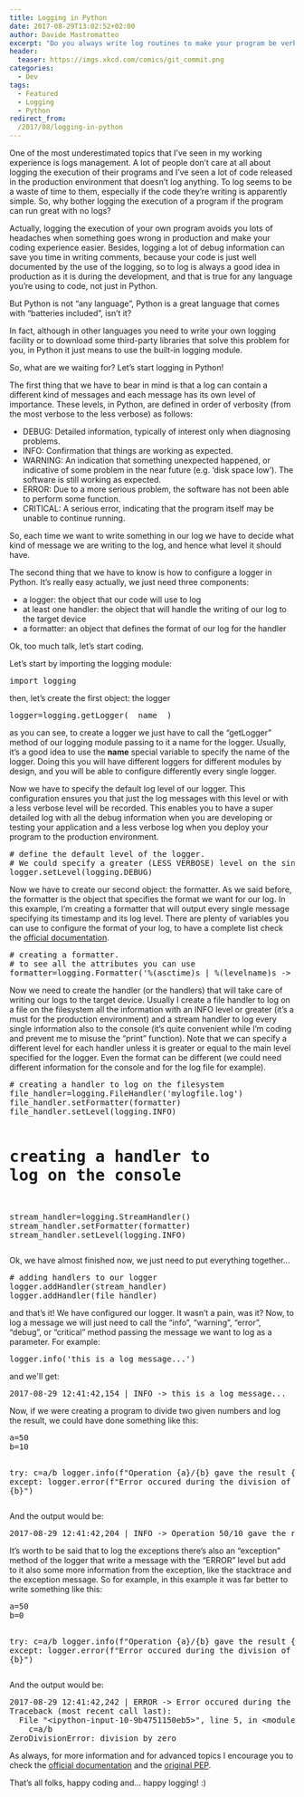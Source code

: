 ```yaml
---
title: Logging in Python
date: 2017-08-29T13:02:52+02:00
author: Davide Mastromatteo
excerpt: "Do you always write log routines to make your program be verbose in the production environment? No? Well, you'd better have a look at this article."
header:
  teaser: https://imgs.xkcd.com/comics/git_commit.png
categories:
  - Dev
tags:
  - Featured
  - Logging
  - Python
redirect_from:
  /2017/08/logging-in-python
---
```

<!-- wp:paragraph -->
<p>One of the most underestimated topics that I’ve seen in my working experience is logs management. A lot of people don’t care at all about logging the execution of their programs and I’ve seen a lot of code released in the production environment that doesn’t log anything. To log seems to be a waste of time to them, especially if the code they’re writing is apparently simple. So, why bother logging the execution of a program if the program can run great with no logs?</p>
<!-- /wp:paragraph -->

<!-- wp:paragraph -->
<p>Actually, logging the execution of your own program avoids you lots of headaches when something goes wrong in production and make your coding experience easier. Besides, logging a lot of debug information can save you time in writing comments, because your code is just well documented by the use of the logging, so to log is always a good idea in production as it is during the development, and that is true for any language you’re using to code, not just in Python.</p>
<!-- /wp:paragraph -->

<!-- wp:paragraph -->
<p>But Python is not “any language”, Python is a great language that comes with “batteries included”, isn’t it?</p>
<!-- /wp:paragraph -->

<!-- wp:paragraph -->
<p>In fact, although in other languages you need to write your own logging facility or to download some third-party libraries that solve this problem for you, in Python it just means to use the built-in logging module.</p>
<!-- /wp:paragraph -->

<!-- wp:paragraph -->
<p>So, what are we waiting for? Let’s start logging in Python!</p>
<!-- /wp:paragraph -->

<!-- wp:paragraph -->
<p>The first thing that we have to bear in mind is that a log can contain a different kind of messages and each message has its own level of importance. These levels, in Python, are defined in order of verbosity (from the most verbose to the less verbose) as follows:</p>
<!-- /wp:paragraph -->

<!-- wp:list -->
<ul><li>DEBUG: Detailed information, typically of interest only when diagnosing problems.</li><li>INFO: Confirmation that things are working as expected.</li><li>WARNING: An indication that something unexpected happened, or indicative of some problem in the near future (e.g. ‘disk space low’). The software is still working as expected.</li><li>ERROR: Due to a more serious problem, the software has not been able to perform some function.</li><li>CRITICAL: A serious error, indicating that the program itself may be unable to continue running.</li></ul>
<!-- /wp:list -->

<!-- wp:paragraph -->
<p>So, each time we want to write something in our log we have to decide what kind of message we are writing to the log, and hence what level it should have.</p>
<!-- /wp:paragraph -->

<!-- wp:paragraph -->
<p>The second thing that we have to know is how to configure a logger in Python. It’s really easy actually, we just need three components:</p>
<!-- /wp:paragraph -->

<!-- wp:list -->
<ul><li>a logger: the object that our code will use to log</li><li>at least one handler: the object that will handle the writing of our log to the target device</li><li>a formatter: an object that defines the format of our log for the handler</li></ul>
<!-- /wp:list -->

<!-- wp:paragraph -->
<p>Ok, too much talk, let’s start coding.</p>
<!-- /wp:paragraph -->

<!-- wp:paragraph -->
<p>Let’s start by importing the logging module:</p>
<!-- /wp:paragraph -->

<!-- wp:codemirror-blocks/code-block {"mode":"python","mime":"text/x-python"} -->
<div class="wp-block-codemirror-blocks-code-block code-block"><pre class="CodeMirror cm-s-material" data-setting="{&quot;mode&quot;:&quot;python&quot;,&quot;mime&quot;:&quot;text/x-python&quot;,&quot;theme&quot;:&quot;material&quot;,&quot;lineNumbers&quot;:false,&quot;lineWrapping&quot;:false,&quot;readOnly&quot;:true}">import logging</pre></div>
<!-- /wp:codemirror-blocks/code-block -->

<!-- wp:paragraph -->
<p>then, let’s create the first object: the logger</p>
<!-- /wp:paragraph -->

<!-- wp:codemirror-blocks/code-block {"mode":"python","mime":"text/x-python"} -->
<div class="wp-block-codemirror-blocks-code-block code-block"><pre class="CodeMirror cm-s-material" data-setting="{&quot;mode&quot;:&quot;python&quot;,&quot;mime&quot;:&quot;text/x-python&quot;,&quot;theme&quot;:&quot;material&quot;,&quot;lineNumbers&quot;:false,&quot;lineWrapping&quot;:false,&quot;readOnly&quot;:true}">logger=logging.getLogger(__name__)</pre></div>
<!-- /wp:codemirror-blocks/code-block -->

<!-- wp:paragraph -->
<p>as you can see, to create a logger we just have to call the “getLogger” method of our logging module passing to it a name for the logger. Usually, it’s a good idea to use the <strong>name</strong> special variable to specify the name of the logger. Doing this you will have different loggers for different modules by design, and you will be able to configure differently every single logger.</p>
<!-- /wp:paragraph -->

<!-- wp:paragraph -->
<p>Now we have to specify the default log level of our logger. This configuration ensures you that just the log messages with this level or with a less verbose level will be recorded. This enables you to have a super detailed log with all the debug information when you are developing or testing your application and a less verbose log when you deploy your program to the production environment.</p>
<!-- /wp:paragraph -->

<!-- wp:codemirror-blocks/code-block {"mode":"python","mime":"text/x-python"} -->
<div class="wp-block-codemirror-blocks-code-block code-block"><pre class="CodeMirror cm-s-material" data-setting="{&quot;mode&quot;:&quot;python&quot;,&quot;mime&quot;:&quot;text/x-python&quot;,&quot;theme&quot;:&quot;material&quot;,&quot;lineNumbers&quot;:false,&quot;lineWrapping&quot;:false,&quot;readOnly&quot;:true}"># define the default level of the logger. 
# We could specify a greater (LESS VERBOSE) level on the single handler 
logger.setLevel(logging.DEBUG)</pre></div>
<!-- /wp:codemirror-blocks/code-block -->

<!-- wp:paragraph -->
<p>Now we have to create our second object: the formatter. As we said before, the formatter is the object that specifies the format we want for our log. In this example, I’m creating a formatter that will output every single message specifying its timestamp and its log level. There are plenty of variables you can use to configure the format of your log, to have a complete list check the <a href="https://docs.python.org/3/library/logging.html#logrecord-attributes" target="_blank" rel="noopener noreferrer">official documentation</a>.</p>
<!-- /wp:paragraph -->

<!-- wp:codemirror-blocks/code-block {"mode":"python","mime":"text/x-python"} -->
<div class="wp-block-codemirror-blocks-code-block code-block"><pre class="CodeMirror cm-s-material" data-setting="{&quot;mode&quot;:&quot;python&quot;,&quot;mime&quot;:&quot;text/x-python&quot;,&quot;theme&quot;:&quot;material&quot;,&quot;lineNumbers&quot;:false,&quot;lineWrapping&quot;:false,&quot;readOnly&quot;:true}"># creating a formatter. 
# to see all the attributes you can use
formatter=logging.Formatter('%(asctime)s | %(levelname)s -&gt; %(message)s')</pre></div>
<!-- /wp:codemirror-blocks/code-block -->

<!-- wp:paragraph -->
<p>Now we need to create the handler (or the handlers) that will take care of writing our logs to the target device. Usually I create a file handler to log on a file on the filesystem all the information with an INFO level or greater (it’s a must for the production environment) and a stream handler to log every single information also to the console (it’s quite convenient while I’m coding and prevent me to misuse the “print” function). Note that we can specify a different level for each handler unless it is greater or equal to the main level specified for the logger. Even the format can be different (we could need different information for the console and for the log file for example).</p>
<!-- /wp:paragraph -->

<!-- wp:codemirror-blocks/code-block {"mode":"python","mime":"text/x-python"} -->
<div class="wp-block-codemirror-blocks-code-block code-block"><pre class="CodeMirror cm-s-material" data-setting="{&quot;mode&quot;:&quot;python&quot;,&quot;mime&quot;:&quot;text/x-python&quot;,&quot;theme&quot;:&quot;material&quot;,&quot;lineNumbers&quot;:false,&quot;lineWrapping&quot;:false,&quot;readOnly&quot;:true}"># creating a handler to log on the filesystem
file_handler=logging.FileHandler('mylogfile.log')
file_handler.setFormatter(formatter)
file_handler.setLevel(logging.INFO)

# creating a handler to log on the console
stream_handler=logging.StreamHandler()
stream_handler.setFormatter(formatter)
stream_handler.setLevel(logging.INFO)</pre></div>
<!-- /wp:codemirror-blocks/code-block -->

<!-- wp:paragraph -->
<p>Ok, we have almost finished now, we just need to put everything together…</p>
<!-- /wp:paragraph -->

<!-- wp:codemirror-blocks/code-block {"mode":"python","mime":"text/x-python"} -->
<div class="wp-block-codemirror-blocks-code-block code-block"><pre class="CodeMirror cm-s-material" data-setting="{&quot;mode&quot;:&quot;python&quot;,&quot;mime&quot;:&quot;text/x-python&quot;,&quot;theme&quot;:&quot;material&quot;,&quot;lineNumbers&quot;:false,&quot;lineWrapping&quot;:false,&quot;readOnly&quot;:true}"># adding handlers to our logger
logger.addHandler(stream_handler)
logger.addHandler(file_handler)</pre></div>
<!-- /wp:codemirror-blocks/code-block -->

<!-- wp:paragraph -->
<p>and that’s it! We have configured our logger. It wasn’t a pain, was it? Now, to log a message we will just need to call the “info”, “warning”, “error”, “debug”, or “critical” method passing the message we want to log as a parameter. For example:</p>
<!-- /wp:paragraph -->

<!-- wp:codemirror-blocks/code-block {"mode":"python","mime":"text/x-python"} -->
<div class="wp-block-codemirror-blocks-code-block code-block"><pre class="CodeMirror cm-s-material" data-setting="{&quot;mode&quot;:&quot;python&quot;,&quot;mime&quot;:&quot;text/x-python&quot;,&quot;theme&quot;:&quot;material&quot;,&quot;lineNumbers&quot;:false,&quot;lineWrapping&quot;:false,&quot;readOnly&quot;:true}">logger.info('this is a log message...')</pre></div>
<!-- /wp:codemirror-blocks/code-block -->

<!-- wp:paragraph -->
<p>and we'll get:</p>
<!-- /wp:paragraph -->

<!-- wp:codemirror-blocks/code-block -->
<div class="wp-block-codemirror-blocks-code-block code-block"><pre class="CodeMirror cm-s-material" data-setting="{&quot;mode&quot;:&quot;htmlmixed&quot;,&quot;mime&quot;:&quot;text/html&quot;,&quot;theme&quot;:&quot;material&quot;,&quot;lineNumbers&quot;:false,&quot;lineWrapping&quot;:false,&quot;readOnly&quot;:true}">2017-08-29 12:41:42,154 | INFO -&gt; this is a log message...</pre></div>
<!-- /wp:codemirror-blocks/code-block -->

<!-- wp:paragraph -->
<p>Now, if we were creating a program to divide two given numbers and log the result, we could have done something like this:</p>
<!-- /wp:paragraph -->

<!-- wp:codemirror-blocks/code-block {"mode":"python","mime":"text/x-python"} -->
<div class="wp-block-codemirror-blocks-code-block code-block"><pre class="CodeMirror cm-s-material" data-setting="{&quot;mode&quot;:&quot;python&quot;,&quot;mime&quot;:&quot;text/x-python&quot;,&quot;theme&quot;:&quot;material&quot;,&quot;lineNumbers&quot;:false,&quot;lineWrapping&quot;:false,&quot;readOnly&quot;:true}">a=50
b=10

try:
    c=a/b
    logger.info(f&quot;Operation {a}/{b} gave the result {c}&quot;)
except:
    logger.error(f&quot;Error occured during the division of {a} and {b}&quot;)</pre></div>
<!-- /wp:codemirror-blocks/code-block -->

<!-- wp:paragraph -->
<p>And the output would be:</p>
<!-- /wp:paragraph -->

<!-- wp:codemirror-blocks/code-block -->
<div class="wp-block-codemirror-blocks-code-block code-block"><pre class="CodeMirror cm-s-material" data-setting="{&quot;mode&quot;:&quot;htmlmixed&quot;,&quot;mime&quot;:&quot;text/html&quot;,&quot;theme&quot;:&quot;material&quot;,&quot;lineNumbers&quot;:false,&quot;lineWrapping&quot;:false,&quot;readOnly&quot;:true}">2017-08-29 12:41:42,204 | INFO -&gt; Operation 50/10 gave the result 5.0</pre></div>
<!-- /wp:codemirror-blocks/code-block -->

<!-- wp:paragraph -->
<p>It’s worth to be said that to log the exceptions there’s also an “exception” method of the logger that write a message with the “ERROR” level but add to it also some more information from the exception, like the stacktrace and the exception message. So for example, in this example it was far better to write something like this:</p>
<!-- /wp:paragraph -->

<!-- wp:codemirror-blocks/code-block {"mode":"python","mime":"text/x-python"} -->
<div class="wp-block-codemirror-blocks-code-block code-block"><pre class="CodeMirror cm-s-material" data-setting="{&quot;mode&quot;:&quot;python&quot;,&quot;mime&quot;:&quot;text/x-python&quot;,&quot;theme&quot;:&quot;material&quot;,&quot;lineNumbers&quot;:false,&quot;lineWrapping&quot;:false,&quot;readOnly&quot;:true}">a=50
b=0

try:
    c=a/b
    logger.info(f&quot;Operation {a}/{b} gave the result {c}&quot;)
except:
    logger.error(f&quot;Error occured during the division of {a} and {b}&quot;)</pre></div>
<!-- /wp:codemirror-blocks/code-block -->

<!-- wp:paragraph -->
<p>And the output would be:</p>
<!-- /wp:paragraph -->

<!-- wp:codemirror-blocks/code-block {"mode":"shell","mime":"text/x-sh"} -->
<div class="wp-block-codemirror-blocks-code-block code-block"><pre class="CodeMirror cm-s-material" data-setting="{&quot;mode&quot;:&quot;shell&quot;,&quot;mime&quot;:&quot;text/x-sh&quot;,&quot;theme&quot;:&quot;material&quot;,&quot;lineNumbers&quot;:false,&quot;lineWrapping&quot;:false,&quot;readOnly&quot;:true}">2017-08-29 12:41:42,242 | ERROR -&gt; Error occured during the division of 50 and 0
Traceback (most recent call last):
  File &quot;&lt;ipython-input-10-9b4751150eb5&gt;&quot;, line 5, in &lt;module&gt;
    c=a/b
ZeroDivisionError: division by zero</pre></div>
<!-- /wp:codemirror-blocks/code-block -->

<!-- wp:paragraph -->
<p>As always, for more information and for advanced topics I encourage you to check the <a href="https://docs.python.org/3/library/logging.html#module-logging" target="_blank" rel="noopener noreferrer">official documentation</a> and the <a href="https://www.python.org/dev/peps/pep-0282/" target="_blank" rel="noopener noreferrer">original PEP</a>.</p>
<!-- /wp:paragraph -->

<!-- wp:paragraph -->
<p>That’s all folks, happy coding and… happy logging!&nbsp;:)</p>
<!-- /wp:paragraph -->